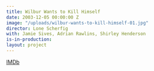 ```yaml
---
title: Wilbur Wants to Kill Himself
date: 2003-12-05 00:00:00 Z
image: "/uploads/wilbur-wants-to-kill-himself-01.jpg"
director: Lone Scherfig
with: Jamie Sives, Adrian Rawlins, Shirley Henderson
is-in-production: 
layout: project
---
```


[IMDb](https://www.imdb.com/title/tt0329767/?ref_=nv_sr_srsg_0_tt_8_nm_0_q_wilbur%2520wants%2520to%2520kill%2520himself)